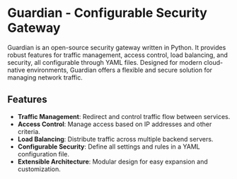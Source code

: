 # Guardian - Configurable Security Gateway

Guardian is an open-source security gateway written in Python. It provides robust features for traffic management, access control, load balancing, and security, all configurable through YAML files. Designed for modern cloud-native environments, Guardian offers a flexible and secure solution for managing network traffic.

## Features

- **Traffic Management**: Redirect and control traffic flow between services.
- **Access Control**: Manage access based on IP addresses and other criteria.
- **Load Balancing**: Distribute traffic across multiple backend servers.
- **Configurable Security**: Define all settings and rules in a YAML configuration file.
- **Extensible Architecture**: Modular design for easy expansion and customization.
